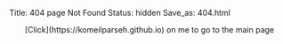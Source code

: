 Title: 404 page Not Found
Status: hidden
Save_as: 404.html

<center>
[Click](https://komeilparseh.github.io) on me to go to the main page
</center>
